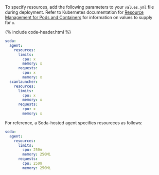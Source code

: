 To specify resources, add the following parameters to your `values.yml` file during deployment. Refer to Kubernetes documentation for <a href="https://kubernetes.io/docs/concepts/configuration/manage-resources-containers/" target="_blank">Resource Management for Pods and Containers</a> for information on values to supply for `x`.

{% include code-header.html %}
```yaml
soda:
  agent:
    resources:
      limits:
        cpu: x
        memory: x
      requests:
        cpu: x
        memory: x
  scanlauncher:
    resources:
      limits:
        cpu: x
        memory: x
      requests:
        cpu: x
        memory: x
```

For reference, a Soda-hosted agent specifies resoureces as follows:
```yaml
soda:
  agent:
    resources:
      limits:
        cpu: 250m
        memory: 250Mi
      requests:
        cpu: 250m
        memory: 250Mi
```

